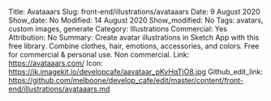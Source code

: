 Title: Avataaars
Slug: front-end/illustrations/avataaars
Date: 9 August 2020
Show_date: No
Modified: 14 August 2020
Show_modified: No
Tags: avatars, custom images, generate
Category: Illustrations
Commercial: Yes
Attribution: No
Summary: Create avatar illustrations in Sketch App with this free library. Combine clothes, hair, emotions, accessories, and colors. Free for commercial & personal use. Non commercial.
Link: https://avataaars.com/
Icon: https://ik.imagekit.io/developcafe/aavataar_pKvHqTjO8.jpg
Github_edit_link: https://github.com/melboone/develop_cafe/edit/master/content/front-end/illustrations/avataaars.md